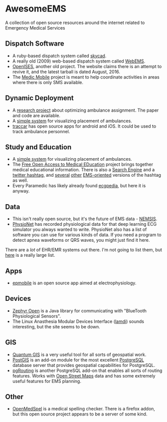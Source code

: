 # AwesomeEMS
A collection of open source resources around the internet related to Emergency Medical Services

## Dispatch Software

* A ruby-based dispatch system called [skycad](https://github.com/shakycode/skycad).
* A really old (2009) web-based dispatch system called [WebEMS](http://webems.sourceforge.net/). 
* [OpenISES](https://sourceforge.net/projects/openises/?source=navbar), another old project. The website claims there is an attempt to revive it, and the latest tarball is dated August, 2016. 
* The [Medic Mobile](https://github.com/medic) project is meant to help coordinate activities in areas where there is only SMS available.

## Dynamic Deployment

* A [research project](https://github.com/4rdhendu/Ambulance-multi-agent-planning) about optimizing ambulance assignment. The paper and code are available.
* A [simple system](https://github.com/ViditIsOnline/SLOR_Back) for visualizing placement of ambulances.
* [traccar](https://www.traccar.org/) has open source apps for android and iOS. It could be used to track ambulance personnel.

## Study and Education

* A [simple system](https://github.com/ViditIsOnline/SLOR_Back) for visualizing placement of ambulances.
* The [Free Open Access to Medical EDucation](http://lifeinthefastlane.com/collections/) project brings together medical educational information. There is also a [Search Engine](http://googlefoam.com) and a [twitter hashtag](https://twitter.com/hashtag/foamed), and [several](https://twitter.com/hashtag/foampara) [other](https://twitter.com/hashtag/foamcc) [EMS-oriented](https://twitter.com/hashtag/foamems) versions of the hashtag as well.
* Every Paramedic has likely already found [ecgpedia](http://en.ecgpedia.org), but here it is anyway.

## Data

* This isn't really open source, but it's the future of EMS data - [NEMSIS](http://www.nemsis.org/index.html).
* [PhysioNet](http://www.physionet.org/) has recorded physiological data for that deep learning ECG simulator you always wanted to write. PhysioNet also has a list of software you can use for various kinds of data. If you need a program to detect apnea waveforms or QRS waves, you might just find it here.

There are a *lot* of EHR/EMR systems out there. I'm not going to list them, but [here](http://www.ourmed.org/wiki/List_of_open_source_healthcare_software) is a really large list.

## Apps

* [epmobile](https://github.com/mannd/epmobile) is an open source app aimed at electrophysiology.

## Devices

* [Zephyr Open](https://code.google.com/archive/p/zephyropen/) is a Java library for communicating with "BlueTooth Physiological Sensors".
* The Linux Anasthesia Modular Devices Interface ([lamdi](gasnet.med.yale.edu/lamdi/)) sounds interesting, but the site seems to be down.

## GIS

* [Quantum GIS](qgis.org) is a very useful tool for all sorts of geospatial work.
* [PostGIS](postgis.net) is an add-on module for the most excellent [PostgreSQL](postgresql.org) database server that provides geospatial capabilities for PostgreSQL.
* [pgRouting](pgrouting.org) is another PostgreSQL add-on that enables all sorts of routing features. Works with [Open Street Maps](openstreetmap.org) data and has some extremely useful features for EMS planning.




## Other

* [OpenMedSpel](https://www.openhub.net/p/openmedspel) is a medical spelling checker. There is a firefox addon, but this open source project appears to be a server of some kind.

